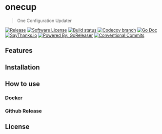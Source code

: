 # onecup

> One Configuration Updater

[![Release](https://img.shields.io/github/release/khorevaa/onecup.svg?style=for-the-badge)](https://github.com/khorevaa/onecup/releases/latest)
[![Software License](https://img.shields.io/badge/license-MIT-brightgreen.svg?style=for-the-badge)](/LICENSE.md)
[![Build status](https://img.shields.io/github/workflow/status/khorevaa/onecup/build?style=for-the-badge)](https://github.com/khorevaa/onecup/actions?workflow=releaser)
[![Codecov branch](https://img.shields.io/codecov/c/github/khorevaa/onecup/master.svg?style=for-the-badge)](https://codecov.io/gh/khorevaa/onecup)
[![Go Doc](https://img.shields.io/badge/godoc-reference-blue.svg?style=for-the-badge)](http://godoc.org/github.com/khorevaa/onecup)
[![SayThanks.io](https://img.shields.io/badge/SayThanks.io-%E2%98%BC-1EAEDB.svg?style=for-the-badge)](https://saythanks.io/to/khorevaa)
[![Powered By: GoReleaser](https://img.shields.io/badge/powered%20by-goreleaser-green.svg?style=for-the-badge)](https://github.com/goreleaser)
[![Conventional Commits](https://img.shields.io/badge/Conventional%20Commits-1.0.0-yellow.svg?style=for-the-badge)](https://conventionalcommits.org)

## Features



## Installation



## How to use

### Docker

### Github Release

## License